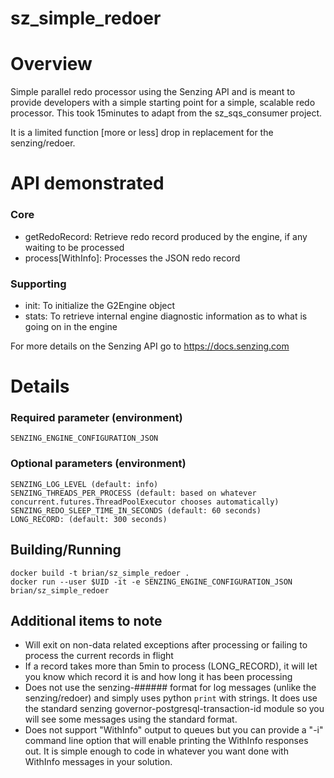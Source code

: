 # sz_simple_redoer

# Overview
Simple parallel redo processor using the Senzing API and is meant to provide developers with a simple starting point for a simple, scalable redo processor.  This took 15minutes to adapt from the sz_sqs_consumer project.

It is a limited function [more or less] drop in replacement for the senzing/redoer.

# API demonstrated
### Core
* getRedoRecord: Retrieve redo record produced by the engine, if any waiting to be processed
* process[WithInfo]: Processes the JSON redo record
### Supporting
* init: To initialize the G2Engine object
* stats: To retrieve internal engine diagnostic information as to what is going on in the engine

For more details on the Senzing API go to https://docs.senzing.com

# Details

### Required parameter (environment)
```
SENZING_ENGINE_CONFIGURATION_JSON
```

### Optional parameters (environment)
```
SENZING_LOG_LEVEL (default: info)
SENZING_THREADS_PER_PROCESS (default: based on whatever concurrent.futures.ThreadPoolExecutor chooses automatically)
SENZING_REDO_SLEEP_TIME_IN_SECONDS (default: 60 seconds)
LONG_RECORD: (default: 300 seconds)
```

## Building/Running
```
docker build -t brian/sz_simple_redoer .
docker run --user $UID -it -e SENZING_ENGINE_CONFIGURATION_JSON brian/sz_simple_redoer
```

## Additional items to note
 * Will exit on non-data related exceptions after processing or failing to process the current records in flight
 * If a record takes more than 5min to process (LONG_RECORD), it will let you know which record it is and how long it has been processing
 * Does not use the senzing-###### format for log messages (unlike the senzing/redoer) and simply uses python `print` with strings.  It does use the standard senzing governor-postgresql-transaction-id module so you will see some messages using the standard format.
 * Does not support "WithInfo" output to queues but you can provide a "-i" command line option that will enable printing the WithInfo responses out.  It is simple enough to code in whatever you want done with WithInfo messages in your solution.
